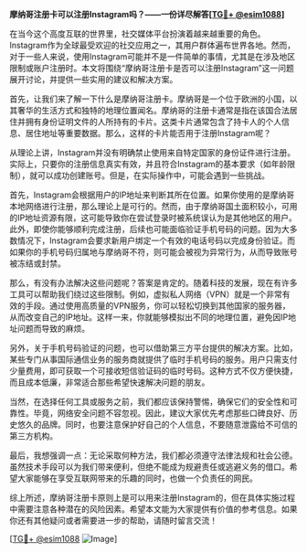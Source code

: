 **摩纳哥注册卡可以注册Instagram吗？——一份详尽解答[[TG💪+ @esim1088](https://t.me/s/esim1088)]**

在当今这个高度互联的世界里，社交媒体平台扮演着越来越重要的角色。Instagram作为全球最受欢迎的社交应用之一，其用户群体遍布世界各地。然而，对于一些人来说，使用Instagram可能并不是一件简单的事情，尤其是在涉及地区限制或账户注册时。本文将围绕“摩纳哥注册卡是否可以注册Instagram”这一问题展开讨论，并提供一些实用的建议和解决方案。

首先，让我们来了解一下什么是摩纳哥注册卡。摩纳哥是一个位于欧洲的小国，以其奢华的生活方式和独特的地理位置闻名。摩纳哥的注册卡通常是指在该国合法居住并拥有身份证明文件的人所持有的卡片。这类卡片通常包含了持卡人的个人信息、居住地址等重要数据。那么，这样的卡片能否用于注册Instagram呢？

从理论上讲，Instagram并没有明确禁止使用来自特定国家的身份证件进行注册。实际上，只要你的注册信息真实有效，并且符合Instagram的基本要求（如年龄限制），就可以成功创建账号。但是，在实际操作中，可能会遇到一些挑战。

首先，Instagram会根据用户的IP地址来判断其所在位置。如果你使用的是摩纳哥本地网络进行注册，那么理论上是可行的。然而，由于摩纳哥国土面积较小，可用的IP地址资源有限，这可能导致你在尝试登录时被系统误认为是其他地区的用户。此外，即使你能够顺利完成注册，后续也可能面临验证手机号码的问题。因为大多数情况下，Instagram会要求新用户绑定一个有效的电话号码以完成身份验证。而如果你的手机号码归属地与摩纳哥不符，则可能会被视为异常行为，从而导致账号被冻结或封禁。

那么，有没有办法解决这些问题呢？答案是肯定的。随着科技的发展，现在有许多工具可以帮助我们绕过这些限制。例如，虚拟私人网络（VPN）就是一个非常有效的手段。通过使用高质量的VPN服务，你可以轻松切换到其他国家的服务器，从而改变自己的IP地址。这样一来，你就能够模拟出不同的地理位置，避免因IP地址问题而导致的麻烦。

另外，关于手机号码验证的问题，也可以借助第三方平台提供的解决方案。比如，某些专门从事国际通信业务的服务商就提供了临时手机号码的服务。用户只需支付少量费用，即可获取一个可接收短信验证码的临时号码。这种方式不仅方便快捷，而且成本低廉，非常适合那些希望快速解决问题的朋友。

当然，在选择任何工具或服务之前，我们都应该保持警惕，确保它们的安全性和可靠性。毕竟，网络安全问题不容忽视。因此，建议大家优先考虑那些口碑良好、历史悠久的品牌。同时，也要注意保护好自己的个人信息，不要随意泄露给不可信的第三方机构。

最后，我想强调一点：无论采取何种方法，我们都必须遵守法律法规和社会公德。虽然技术手段可以为我们带来便利，但绝不能成为规避责任或逃避义务的借口。希望大家能够在享受互联网带来的乐趣的同时，也做一个负责任的网民。

综上所述，摩纳哥注册卡原则上是可以用来注册Instagram的，但在具体实施过程中需要注意各种潜在的风险因素。希望本文能为大家提供有价值的参考信息。如果你还有其他疑问或者需要进一步的帮助，请随时留言交流！

[[TG💪+ @esim1088](https://t.me/s/esim1088) ![Image](https://i.postimg.cc/4NQfJmqS/Snipaste-2025-05-13-00-14-12.png)]